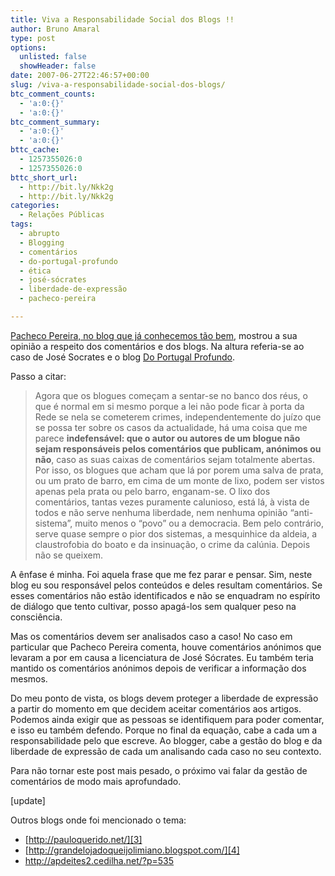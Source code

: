```yaml
---
title: Viva a Responsabilidade Social dos Blogs !!
author: Bruno Amaral
type: post
options:
  unlisted: false
  showHeader: false
date: 2007-06-27T22:46:57+00:00
slug: /viva-a-responsabilidade-social-dos-blogs/
btc_comment_counts:
  - 'a:0:{}'
  - 'a:0:{}'
btc_comment_summary:
  - 'a:0:{}'
  - 'a:0:{}'
bttc_cache:
  - 1257355026:0
  - 1257355026:0
bttc_short_url:
  - http://bit.ly/Nkk2g
  - http://bit.ly/Nkk2g
categories:
  - Relações Públicas
tags:
  - abrupto
  - Blogging
  - comentários
  - do-portugal-profundo
  - ética
  - josé-sócrates
  - liberdade-de-expressão
  - pacheco-pereira

---
```

[Pacheco Pereira, no blog que já conhecemos tão bem][1], mostrou a sua opinião a respeito dos comentários e dos blogs. Na altura referia-se ao caso de José Socrates e o blog [Do Portugal Profundo][2].

Passo a citar:

> Agora que os blogues começam a sentar-se no banco dos réus, o que é normal em si mesmo porque a lei não pode ficar à porta da Rede se nela se cometerem crimes, independentemente do juízo que se possa ter sobre os casos da actualidade, há uma coisa que me parece **indefensável: que o autor ou autores de um blogue não sejam responsáveis pelos comentários que publicam, anónimos ou não**, caso as suas caixas de comentários sejam totalmente abertas. Por isso, os blogues que acham que lá por porem uma salva de prata, ou um prato de barro, em cima de um monte de lixo, podem ser vistos apenas pela prata ou pelo barro, enganam-se. O lixo dos comentários, tantas vezes puramente calunioso, está lá, à vista de todos e não serve nenhuma liberdade, nem nenhuma opinião “anti-sistema”, muito menos o “povo” ou a democracia. Bem pelo contrário, serve quase sempre o pior dos sistemas, a mesquinhice da aldeia, a claustrofobia do boato e da insinuação, o crime da calúnia. Depois não se queixem.

A ênfase é minha. Foi aquela frase que me fez parar e pensar. Sim, neste blog eu sou responsável pelos conteúdos e deles resultam comentários. Se esses comentários não estão identificados e não se enquadram no espírito de diálogo que tento cultivar, posso apagá-los sem qualquer peso na consciência.

Mas os comentários devem ser analisados caso a caso! No caso em particular que Pacheco Pereira comenta, houve comentários anónimos que levaram a por em causa a licenciatura de José Sócrates. Eu também teria mantido os comentários anónimos depois de verificar a informação dos mesmos.

Do meu ponto de vista, os blogs devem proteger a liberdade de expressão a partir do momento em que decidem aceitar comentários aos artigos. Podemos ainda exigir que as pessoas se identifiquem para poder comentar, e isso eu também defendo. Porque no final da equação, cabe a cada um a responsabilidade pelo que escreve. Ao blogger, cabe a gestão do blog e da liberdade de expressão de cada um analisando cada caso no seu contexto.

Para não tornar este post mais pesado, o próximo vai falar da gestão de comentários de modo mais aprofundado.

[update]

Outros blogs onde foi mencionado o tema:

  * [http://pauloquerido.net/][3]
  * [http://grandelojadoqueijolimiano.blogspot.com/][4]
  * <http://apdeites2.cedilha.net/?p=535>

 [1]: http://www.abrupto.blogspot.com/
 [2]: http://doportugalprofundo.blogspot.com/
 [3]: http://pauloquerido.net/2007/06/caldeira_socrates_justica_liberdade_pacheco_censura_blogosfera_esquizofrenia
 [4]: http://grandelojadoqueijolimiano.blogspot.com/2007/06/um-umbigo-demasiado-abrupto.html